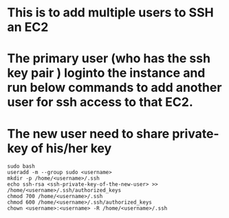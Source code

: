# This is to add multiple users to SSH an EC2
# The primary user (who has the ssh key pair ) loginto the instance and run below commands to add another user for ssh access to that EC2.
# The new user need to share private-key of his/her key <ssh-private-key-of-the-new-user>

  ```
sudo bash
useradd -m --group sudo <username>
mkdir -p /home/<username>/.ssh
echo ssh-rsa <ssh-private-key-of-the-new-user> >> /home/<username>/.ssh/authorized_keys
chmod 700 /home/<username>/.ssh
chmod 600 /home/<username>/.ssh/authorized_keys
chown <username>:<username> -R /home/<username>/.ssh
  ```
